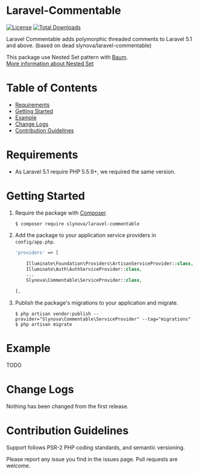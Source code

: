 # Laravel-Commentable

[![License](https://img.shields.io/badge/license-MIT-brightgreen.svg?style=flat-square)](https://tldrlegal.com/license/mit-license)
[![Total Downloads](https://img.shields.io/packagist/dt/thyagobrejao/laravel-commentable.svg?style=flat-square)](https://packagist.org/packages/thyagobrejao/laravel-commentable)

Laravel Commentable adds polymorphic threaded comments to Laravel 5.1 and above. (based on dead slynova/laravel-commentable)

This package use Nested Set pattern with [Baum](https://github.com/etrepat/baum).<br>
[More information about Nested Set](http://en.wikipedia.org/wiki/Nested_set_model)

# Table of Contents

* [Requirements](#requirements)
* [Getting Started](#getting-started)
* [Example](#example)
* [Change Logs](#change-logs)
* [Contribution Guidelines](#contribution-guidelines)

# <a name="requirements"></a>Requirements

* As Laravel 5.1 require PHP 5.5.9+, we required the same version.

# <a name="getting-started"></a>Getting Started

1. Require the package with [Composer](https://getcomposer.org).
    ```shell
    $ composer require slynova/laravel-commentable
    ```

2. Add the package to your application service providers in `config/app.php`.
    ```php
    'providers' => [

        Illuminate\Foundation\Providers\ArtisanServiceProvider::class,
        Illuminate\Auth\AuthServiceProvider::class,
        ...
        Slynova\Commentable\ServiceProvider::class,

    ],
    ```

3. Publish the package's migrations to your application and migrate.
    ```shell
    $ php artisan vendor:publish --provider="Slynova\Commentable\ServiceProvider" --tag="migrations"
    $ php artisan migrate
    ```

# <a name="example"></a>Example

TODO
# <a name="change-logs"></a>Change Logs

Nothing has been changed from the first release.

# <a name="contribution-guidelines"></a>Contribution Guidelines

Support follows PSR-2 PHP coding standards, and semantic versioning.

Please report any issue you find in the issues page.
Pull requests are welcome.

